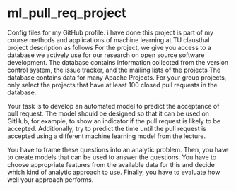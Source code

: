 # ml_pull_req_project
Config files for my GitHub profile.
i have done this project is part of my course methods and applications of machine learning at TU clausthal
project description as follows
For the project, we give you access to a database we actively use for our research on open source software development. The database contains information collected from the version control system, the issue tracker, and the mailing lists of the projects
The database contains data for many Apache Projects. For your group projects, only select the projects that have at least 100 closed pull requests in the database.

Your task is to develop an automated model to predict the acceptance of pull request. The model should be designed so that it can be used on GitHub, for example, to show an indicator if the pull request is likely to be accepted. Additionally, try to predict the time until the pull request is accepted using a different machine learning model from the lecture.

You have to frame these questions into an analytic problem. Then, you have to create models that can be used to answer the questions. You have to choose appropriate features from the available data for this and decide which kind of analytic approach to use. Finally, you have to evaluate how well your approach performs.
